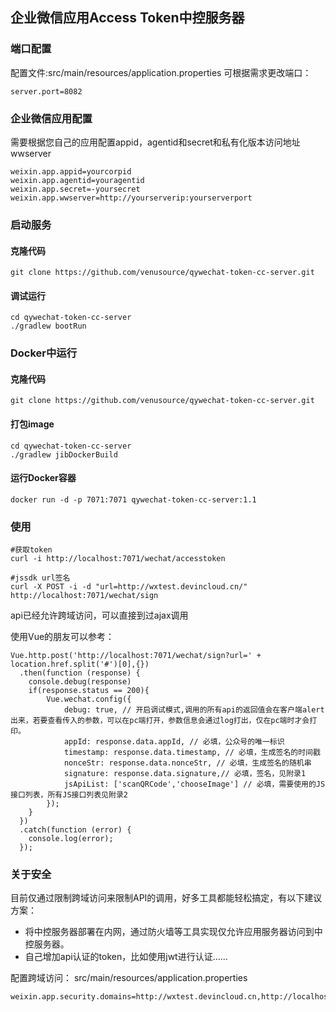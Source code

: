 ## 企业微信应用Access Token中控服务器

### 端口配置
配置文件:src/main/resources/application.properties
可根据需求更改端口：
```
server.port=8082
```

### 企业微信应用配置

需要根据您自己的应用配置appid，agentid和secret和私有化版本访问地址wwserver
```
weixin.app.appid=yourcorpid
weixin.app.agentid=youragentid
weixin.app.secret=-yoursecret
weixin.app.wwserver=http://yourserverip:yourserverport
```

### 启动服务

#### 克隆代码

```
git clone https://github.com/venusource/qywechat-token-cc-server.git
```
#### 调试运行

```
cd qywechat-token-cc-server
./gradlew bootRun
```

### Docker中运行

#### 克隆代码

```
git clone https://github.com/venusource/qywechat-token-cc-server.git
```

#### 打包image

```
cd qywechat-token-cc-server
./gradlew jibDockerBuild
```

#### 运行Docker容器
```
docker run -d -p 7071:7071 qywechat-token-cc-server:1.1
```

### 使用

```
#获取token
curl -i http://localhost:7071/wechat/accesstoken

#jssdk url签名
curl -X POST -i -d "url=http://wxtest.devincloud.cn/" http://localhost:7071/wechat/sign
```

api已经允许跨域访问，可以直接到过ajax调用

使用Vue的朋友可以参考：
```
Vue.http.post('http://localhost:7071/wechat/sign?url=' + location.href.split('#')[0],{})
  .then(function (response) {
  	console.debug(response)
  	if(response.status == 200){
  		Vue.wechat.config({
	        debug: true, // 开启调试模式,调用的所有api的返回值会在客户端alert出来，若要查看传入的参数，可以在pc端打开，参数信息会通过log打出，仅在pc端时才会打印。
	        appId: response.data.appId, // 必填，公众号的唯一标识
	        timestamp: response.data.timestamp, // 必填，生成签名的时间戳
	        nonceStr: response.data.nonceStr, // 必填，生成签名的随机串
	        signature: response.data.signature,// 必填，签名，见附录1
	        jsApiList: ['scanQRCode','chooseImage'] // 必填，需要使用的JS接口列表，所有JS接口列表见附录2
	    });
	}
  })
  .catch(function (error) {
    console.log(error);
  });
```

### 关于安全

目前仅通过限制跨域访问来限制API的调用，好多工具都能轻松搞定，有以下建议方案：
* 将中控服务器部署在内网，通过防火墙等工具实现仅允许应用服务器访问到中控服务器。
* 自己增加api认证的token，比如使用jwt进行认证……

配置跨域访问：
src/main/resources/application.properties

```
weixin.app.security.domains=http://wxtest.devincloud.cn,http://localhost:8080
```
